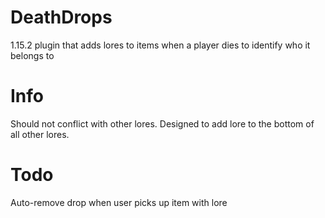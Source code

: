 # DeathDrops
1.15.2 plugin that adds lores to items when a player dies to identify who it belongs to

# Info
Should not conflict with other lores. Designed to add lore to the bottom of all other lores.

# Todo
Auto-remove drop when user picks up item with lore
